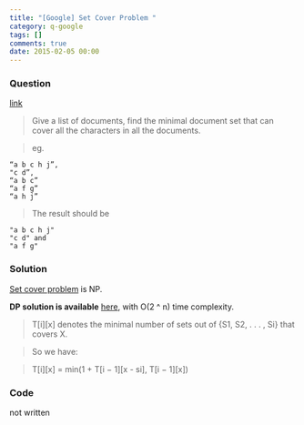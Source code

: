 ```yaml
---
title: "[Google] Set Cover Problem "
category: q-google
tags: []
comments: true
date: 2015-02-05 00:00
---
```



### Question

[link](http://www.mitbbs.com/article_t/JobHunting/32547841.html)

> Give a list of documents, find the minimal document set that can
> cover all the characters in all the documents.

> eg.

    “a b c h j”,
    "c d”,
    “a b c”
    “a f g”
    “a h j”

> The result should be

    "a b c h j"
    "c d" and
    "a f g"

### Solution

[Set cover problem](http://en.wikipedia.org/wiki/Set_cover_problem) is NP.

**DP solution is available** [here](http://www.mimuw.edu.pl/~malcin/dydaktyka/2012-13/fpt/fpt_04_FSC-kociumaka.pdf), with O(2 ^ n) time complexity.

> T[i][x] denotes the minimal number of sets out of {S1, S2, . . . , Si} that covers X.

> So we have:

> T[i][x] = min(1 + T[i − 1][x - si], T[i − 1][x])

### Code

not written
